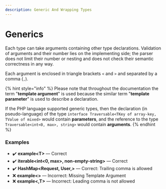 ```yaml
---
description: Generic And Wrapping Types
---
```


# Generics

Each type can take arguments containing other type declarations. Validation of arguments and their number lies on the implementing side; the parser does not limit their number or nesting and does not check their semantic correctness in any way.

Each argument is enclosed in triangle brackets `<` and `>` and separated by a comma (`,`).

{% hint style="info" %}
Please note that throughout the documentation the term "**template argument**" is used because the similar term "**template parameter**" is used to describe a declaration.&#x20;

If the PHP language supported generic types, then the declaration (in pseudo-language) of the type `interface Traversable<TKey of array-key, TValue of mixed>` would contain **parameters**, and the reference to the type `Traversable<int<0, max>, string>` would contain **arguments**.
{% endhint %}

### Examples

* ✔️ **example\<T>** — Сorrect
* ✔️ **iterable\<int<0, max>, non-empty-string>** — Сorrect
* ✔️ **HashMap\<Request, User,>** — Сorrect: Trailing comma is allowed
* ❌ **example<>** —  Incorrect: Missing Template Argument
* ❌ **example<,T>** — Incorrect: Leading comma is not allowed
